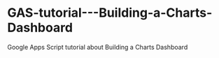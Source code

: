 # GAS-tutorial---Building-a-Charts-Dashboard
Google Apps Script tutorial about Building a Charts Dashboard
